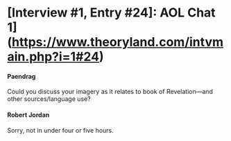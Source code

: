 # [Interview #1, Entry #24]: AOL Chat 1](https://www.theoryland.com/intvmain.php?i=1#24)

#### Paendrag

Could you discuss your imagery as it relates to book of Revelation—and other sources/language use?

#### Robert Jordan

Sorry, not in under four or five hours.

